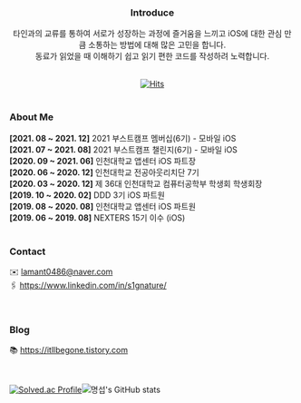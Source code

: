 <div align="center">
  
### Introduce<br>
타인과의 교류를 통하여 서로가 성장하는 과정에 즐거움을 느끼고 iOS에 대한 관심 만큼 소통하는 방법에 대해 많은 고민을 합니다.<br>
동료가 읽었을 때 이해하기 쉽고 읽기 편한 코드를 작성하려 노력합니다.


  <br>[![Hits](https://hits.seeyoufarm.com/api/count/incr/badge.svg?url=https%3A%2F%2Fgithub.com%2Fs1gnature&count_bg=%23FF8484&title_bg=%23555555&icon=&icon_color=%23E7E7E7&title=Welcome%21&edge_flat=false)](https://hits.seeyoufarm.com)<br><br>
  
</div>


  
### About Me<br>
**[2021. 08 ~ 2021. 12]** 2021 부스트캠프 멤버십(6기) - 모바일 iOS<br>
**[2021. 07 ~ 2021. 08]** 2021 부스트캠프 챌린지(6기) - 모바일 iOS<br>
**[2020. 09 ~ 2021. 06]** 인천대학교 앱센터 iOS 파트장<br>
**[2020. 06 ~ 2020. 12]** 인천대학교 전공아웃리치단 7기<br>
**[2020. 03 ~ 2020. 12]** 제 36대 인천대학교 컴퓨터공학부 학생회 학생회장<br>
**[2019. 10 ~ 2020. 02]** DDD 3기 iOS 파트원<br>
**[2019. 08 ~ 2020. 08]** 인천대학교 앱센터 iOS 파트원<br>
**[2019. 06 ~ 2019. 08]** NEXTERS 15기 이수 (iOS)<br>
<br>



  
### Contact<br>
✉️ lamant0486@naver.com<br>
🖇️ https://www.linkedin.com/in/s1gnature/

<br>
  
  
### Blog<Br>
📚 https://itllbegone.tistory.com

<br>
  




[![Solved.ac Profile](http://mazassumnida.wtf/api/v2/generate_badge?boj=shin0486)](https://solved.ac/shin0486/)![명섭's GitHub stats](https://github-readme-stats.vercel.app/api?username=s1gnature&hide=issues&count_private=true&show_icons=true&theme=buefy&include_all_commits=true)

<!--
[![Top Langs](https://github-readme-stats.vercel.app/api/top-langs/?username=s1gnature&layout=compact)](https://github.com/anuraghazra/github-readme-stats)
-->
            

